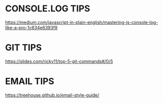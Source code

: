 # CONSOLE.LOG TIPS
https://medium.com/javascript-in-plain-english/mastering-js-console-log-like-a-pro-1c634e6393f9


# GIT TIPS
https://slides.com/ricky11/top-5-git-commands#/0/5


# EMAIL TIPS
https://treehouse.github.io/email-style-guide/